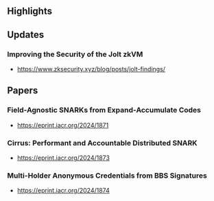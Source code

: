 ## Highlights


## Updates
### Improving the Security of the Jolt zkVM
- <https://www.zksecurity.xyz/blog/posts/jolt-findings/>

## Papers
### Field-Agnostic SNARKs from Expand-Accumulate Codes
- <https://eprint.iacr.org/2024/1871>
### Cirrus: Performant and Accountable Distributed SNARK
- <https://eprint.iacr.org/2024/1873>
### Multi-Holder Anonymous Credentials from BBS Signatures
- <https://eprint.iacr.org/2024/1874>
